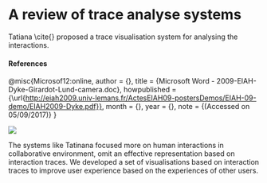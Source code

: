# A review of trace analyse systems

<!--
    IMRAD
-->

Tatiana \cite{} proposed a trace visualisation system for analysing the interactions.

#### References

@misc{Microsof12:online,
author = {},
title = {Microsoft Word - 2009-EIAH-Dyke-Girardot-Lund-camera.doc},
howpublished = {\url{http://eiah2009.univ-lemans.fr/ActesEIAH09-postersDemos/EIAH-09-demo/EIAH2009-Dyke.pdf}},
month = {},
year = {},
note = {(Accessed on 05/09/2017)}
}

![](https://www.dropbox.com/s/9ejjssdgo7wc7xk/Interaction.png?dl=1)

The systems like Tatinana focused more on human interactions in collaborative environment, omit an effective representation based on interaction traces.  [](other)
We developed a set of visualisations based on interaction traces to improve user experience based on the experiences of other users.





